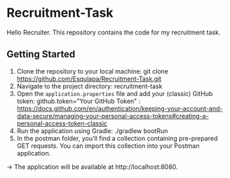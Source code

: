 # Recruitment-Task

Hello Recruiter.
This repository contains the code for my recruitment task. 


## Getting Started

1. Clone the repository to your local machine:
git clone https://github.com/Esqulapa/Recruitment-Task.git
2. Navigate to the project directory:
      recruitment-task
3. Open the `application.properties` file and add your (classic) GitHub token:
github.token="Your GitHub Token" : https://docs.github.com/en/authentication/keeping-your-account-and-data-secure/managing-your-personal-access-tokens#creating-a-personal-access-token-classic
4. Run the application using Gradle:
    ./gradlew bootRun
5. In the postman folder, you'll find a collection containing pre-prepared GET requests. You can import this collection into your Postman application.

-> The application will be available at http://localhost:8080.
